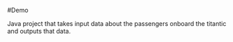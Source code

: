 #Demo

Java project that takes input data about the passengers onboard the titantic and outputs that data.
